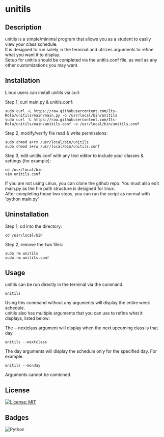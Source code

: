 # unitils

## Description

unitils is a simple/minimal program that allows you as a student to easily view your class schedule.  
It is designed to run solely in the terminal and utilizes arguments to refine what you want it to display.  
Setup for unitils should be completed via the unitils.conf file, as well as any other customizations you may want.  

## Installation

Linux users can install unitils via curl:

Step 1, curl main.py & unitils.conf:
```
sudo curl -L https://raw.githubusercontent.com/Its-Rolo/unitils/main/main.py -o /usr/local/bin/unitils
sudo curl -L https://raw.githubusercontent.com/Its-Rolo/unitils/main/unitils.conf -o /usr/local/bin/unitils.conf
```
Step 2, modify/verify file read & write permissions:
```
sudo chmod a+rx /usr/local/bin/unitils
sudo chmod a+rw /usr/local/bin/unitils.conf
```
Step 3, edit unitils.conf with any text editor to include your classes & settings (for example):
```
cd /usr/local/bin
vim unitils.conf
```

If you are not using Linux, you can clone the github repo. You must also edit main.py as the file path structure is designed for linux.  
After completing those two steps, you can run the script as normal with 'python main.py'

## Uninstallation

Step 1, cd into the directory:
```
cd /usr/local/bin
```
Step 2, remove the two files:
```
sudo rm unitils
sudo rm unitils.conf
```

## Usage

unitils can be run directly in the terminal via the command:  
```
unitils
```
Using this command without any arguments will display the entire week schedule.  
unitils also has multiple arguments that you can use to refine what it displays, listed below:  

The --nextclass argument will display when the next upcoming class is that day.  
```
unitils --nextclass
```
The day arguments will display the schedule only for the specified day. For example:  
```
unitils --monday
```
Arguments cannot be combined.

## License

[![License: MIT](https://img.shields.io/badge/License-MIT-yellow.svg)](https://opensource.org/licenses/MIT)

## Badges

![Python](https://img.shields.io/badge/Python-3.x-blue?logo=python&logoColor=white)
